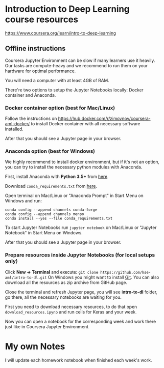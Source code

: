 # Introduction to Deep Learning course resources
https://www.coursera.org/learn/intro-to-deep-learning

## Offline instructions
Coursera Jupyter Environment can be slow if many learners use it heavily. 
Our tasks are compute-heavy and we recommend to run them on your hardware for optimal performance.

You will need a computer with at least 4GB of RAM.

There're two options to setup the Jupyter Notebooks locally: Docker container and Anaconda.

### Docker container option (best for Mac/Linux)

Follow the instructions on https://hub.docker.com/r/zimovnov/coursera-aml-docker/ to install Docker container with all necessary software installed.

After that you should see a Jupyter page in your browser.

### Anaconda option (best for Windows)
We highly recommend to install docker environment, but if it's not an option, 
you can try to install the necessary python modules with Anaconda.

First, install Anaconda with **Python 3.5+** from [here](https://www.anaconda.com/download).

Download `conda_requirements.txt` from [here](https://github.com/ZEMUSHKA/coursera-aml-docker/blob/master/conda_requirements.txt).

Open terminal on Mac/Linux or "Anaconda Prompt" in Start Menu on Windows and run:
```
conda config --append channels conda-forge
conda config --append channels menpo
conda install --yes --file conda_requirements.txt
```

To start Jupyter Notebooks run `jupyter notebook` on Mac/Linux or "Jupyter Notebook" in Start Menu on Windows.

After that you should see a Jupyter page in your browser.

### Prepare resources inside Jupyter Notebooks (for local setups only)

Click **New -> Terminal** and execute: `git clone https://github.com/hse-aml/intro-to-dl.git`
On Windows you might want to install [Git](https://git-scm.com/download/win). 
You can also download all the resources as zip archive from GitHub page.

Close the terminal and refresh Jupyter page, you will see **intro-to-dl** folder, go there, 
all the necessary notebooks are waiting for you.

First you need to download necessary resources, to do that open `download_resources.ipynb` 
and run cells for Keras and your week.

Now you can open a notebook for the corresponding week and work there just like in Coursera Jupyter Environment.

# My own Notes
I will update each homework notebook when finished each week's work.

